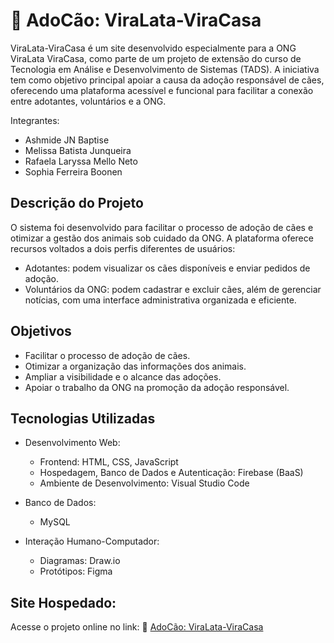 # 🐶 AdoCão: ViraLata-ViraCasa 

ViraLata-ViraCasa é um site desenvolvido especialmente para a ONG ViraLata ViraCasa, como parte de um projeto de extensão do curso de Tecnologia em Análise e Desenvolvimento de Sistemas (TADS). A iniciativa tem como objetivo principal apoiar a causa da adoção responsável de cães, oferecendo uma plataforma acessível e funcional para facilitar a conexão entre adotantes, voluntários e a ONG.

Integrantes:
- Ashmide JN Baptise
- Melissa Batista Junqueira
- Rafaela Laryssa Mello Neto
- Sophia Ferreira Boonen


## Descrição do Projeto

O sistema foi desenvolvido para facilitar o processo de adoção de cães e otimizar a gestão dos animais sob cuidado da ONG. A plataforma oferece recursos voltados a dois perfis diferentes de usuários:
- Adotantes: podem visualizar os cães disponíveis e enviar pedidos de adoção.
- Voluntários da ONG: podem cadastrar e excluir cães, além de gerenciar notícias, com uma interface administrativa organizada e eficiente.


## Objetivos
- Facilitar o processo de adoção de cães.
- Otimizar a organização das informações dos animais.
- Ampliar a visibilidade e o alcance das adoções.
- Apoiar o trabalho da ONG na promoção da adoção responsável.


## Tecnologias Utilizadas

- Desenvolvimento Web:
  - Frontend: HTML, CSS, JavaScript
  - Hospedagem, Banco de Dados e Autenticação: Firebase (BaaS)
  - Ambiente de Desenvolvimento: Visual Studio Code

- Banco de Dados:
  - MySQL

- Interação Humano-Computador:
  - Diagramas: Draw.io
  - Protótipos: Figma


## Site Hospedado:

Acesse o projeto online no link:
🔗 [AdoCão: ViraLata-ViraCasa](https://viralata-viracasa-11b4d.web.app/)
